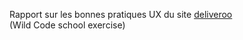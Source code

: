 Rapport sur les bonnes pratiques UX du site [deliveroo](https://deliveroo.fr/fr/)  
(Wild Code school exercise)
